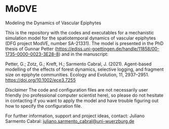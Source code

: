 # MoDVE
Modeling the Dynamics of Vascular Epiphytes

This is the repository with the codes and executables for a mechanistic simulation model for the spatiotemporal dynamics of vascular epiphytes (DFG project ModVE, number SA-21331). The model is presented in the PhD thesis of Gunnar Petter (https://ediss.uni-goettingen.de/handle/11858/00-1735-0000-0023-3E28-8) and in the manuscript:

Petter, G.; Zotz, G.; Kreft, H.; Sarmento Cabral, J. (2021). Agent-based modelling of the effects of forest dynamics, selective logging, and fragment size on epiphyte communities. Ecology and Evolution, 11, 2937–2951. https://doi.org/10.1002/ece3.7255

*Disclaimer* The code and configuration files are not necessarily user friendly (no professional computer scientist here), so please do not hesitate in contacting if you want to apply the model and have trouble figuring out how to specify the configuration file.

For further information, support and project ideas, contact:
Juliano Sarmento Cabral: juliano.sarmento_cabral@uni-wuerzburg.de
